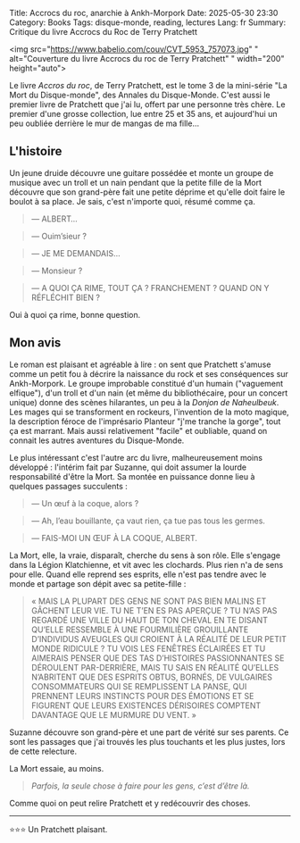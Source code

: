Title: Accrocs du roc, anarchie à Ankh-Morpork
Date: 2025-05-30 23:30
Category: Books
Tags: disque-monde, reading, lectures
Lang: fr
Summary: Critique du livre Accrocs du Roc de Terry Pratchett

<img src="https://www.babelio.com/couv/CVT_5953_757073.jpg"
" alt="Couverture du livre Accrocs du roc de Terry Pratchett"
" width="200" height="auto">

Le livre _Accros du roc_, de Terry Pratchett, est le tome 3 de la mini-série "La Mort du Disque-monde", des Annales du Disque-Monde. C'est aussi le premier livre de Pratchett que j'ai lu, offert par une personne très chère. Le premier d'une grosse collection, lue entre 25 et 35 ans, et aujourd'hui un peu oubliée derrière le mur de mangas de ma fille...

## L'histoire

Un jeune druide découvre une guitare possédée et monte un groupe de musique avec un troll et un nain pendant que la petite fille de la Mort découvre que son grand-père fait une petite déprime et qu'elle doit faire le boulot à sa place. Je sais, c'est n'importe quoi, résumé comme ça.

> — ALBERT…

> — Ouim’sieur ?

> — JE ME DEMANDAIS…

> — Monsieur ?

> — A QUOI ÇA RIME, TOUT ÇA ? FRANCHEMENT ? QUAND ON Y RÉFLÉCHIT BIEN ?

Oui à quoi ça rime, bonne question.

## Mon avis

Le roman est plaisant et agréable à lire : on sent que Pratchett s'amuse comme un petit fou à décrire la naissance du rock et ses conséquences sur Ankh-Morpork. Le groupe improbable constitué d'un humain ("vaguement elfique"), d'un troll et d'un nain (et même du bibliothécaire, pour un concert unique) donne des scènes hilarantes, un peu à la _Donjon de Naheulbeuk_. Les mages qui se transforment en rockeurs, l'invention de la moto magique, la description féroce de l'imprésario Planteur "j'me tranche la gorge", tout ça est marrant. Mais aussi relativement "facile" et oubliable, quand on connait les autres aventures du Disque-Monde.

Le plus intéressant c'est l'autre arc du livre, malheureusement moins développé : l'intérim fait par Suzanne, qui doit assumer la lourde responsabilité d'être la Mort. Sa montée en puissance donne lieu à quelques passages succulents :

> — Un œuf à la coque, alors ?

> — Ah, l’eau bouillante, ça vaut rien, ça tue pas tous les germes.

> — FAIS-MOI UN ŒUF À LA COQUE, ALBERT.

La Mort, elle, la vraie, disparaît, cherche du sens à son rôle. Elle s'engage dans la Légion Klatchienne, et vit avec les clochards. Plus rien n'a de sens pour elle. Quand elle reprend ses esprits, elle n'est pas tendre avec le monde et partage son dépit avec sa petite-fille :

> « MAIS LA PLUPART DES GENS NE SONT PAS BIEN MALINS ET GÂCHENT LEUR VIE. TU NE T’EN ES PAS APERÇUE ? TU N’AS PAS REGARDÉ UNE VILLE DU HAUT DE TON CHEVAL EN TE DISANT QU’ELLE RESSEMBLE À UNE FOURMILIÈRE GROUILLANTE D’INDIVIDUS AVEUGLES QUI CROIENT À LA RÉALITÉ DE LEUR PETIT MONDE RIDICULE ? TU VOIS LES FENÊTRES ÉCLAIRÉES ET TU AIMERAIS PENSER QUE DES TAS D’HISTOIRES PASSIONNANTES SE DÉROULENT PAR-DERRIÈRE, MAIS TU SAIS EN RÉALITÉ QU’ELLES N’ABRITENT QUE DES ESPRITS OBTUS, BORNÉS, DE VULGAIRES CONSOMMATEURS QUI SE REMPLISSENT LA PANSE, QUI PRENNENT LEURS INSTINCTS POUR DES ÉMOTIONS ET SE FIGURENT QUE LEURS EXISTENCES DÉRISOIRES COMPTENT DAVANTAGE QUE LE MURMURE DU VENT. »

Suzanne découvre son grand-père et une part de vérité sur ses parents. Ce sont les passages que j'ai trouvés les plus touchants et les plus justes, lors de cette relecture.

La Mort essaie, au moins.

> _Parfois, la seule chose à faire pour les gens, c’est d’être là._

Comme quoi on peut relire Pratchett et y redécouvrir des choses.

---

⭐⭐⭐ Un Pratchett plaisant.
